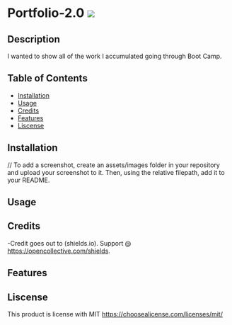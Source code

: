  # Portfolio-2.0 <img src=https://img.shields.io/badge/license-MIT-blue/>

## Description


I wanted to show all of the work I accumulated going through Boot Camp. 

## Table of Contents

- [Installation](#installation)
- [Usage](#usage)
- [Credits](#credits)
- [Features](#features)
- [Liscense](#liscense)


## Installation


// To add a screenshot, create an assets/images folder in your repository and upload your screenshot to it. Then, using the relative filepath, add it to your README.
## Usage



## Credits



-Credit goes out to (shields.io). Support @ <https://opencollective.com/shields>.


## Features



## Liscense

This product is license with MIT
<https://choosealicense.com/licenses/mit/>